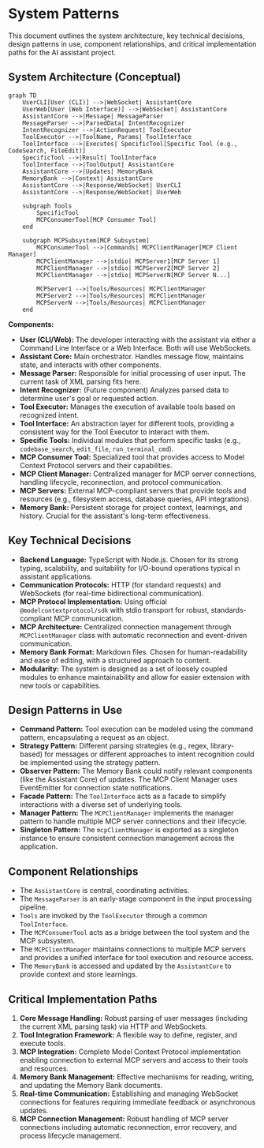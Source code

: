 # System Patterns

This document outlines the system architecture, key technical decisions, design patterns in use, component relationships, and critical implementation paths for the AI assistant project.

## System Architecture (Conceptual)

```mermaid
graph TD
    UserCLI[User (CLI)] -->|WebSocket| AssistantCore
    UserWeb[User (Web Interface)] -->|WebSocket| AssistantCore
    AssistantCore -->|Message| MessageParser
    MessageParser -->|ParsedData| IntentRecognizer
    IntentRecognizer -->|ActionRequest| ToolExecutor
    ToolExecutor -->|ToolName, Params| ToolInterface
    ToolInterface -->|Executes| SpecificTool[Specific Tool (e.g., CodeSearch, FileEdit)]
    SpecificTool -->|Result| ToolInterface
    ToolInterface -->|ToolOutput| AssistantCore
    AssistantCore -->|Updates| MemoryBank
    MemoryBank -->|Context| AssistantCore
    AssistantCore -->|Response/WebSocket| UserCLI
    AssistantCore -->|Response/WebSocket| UserWeb

    subgraph Tools
        SpecificTool
        MCPConsumerTool[MCP Consumer Tool]
    end
    
    subgraph MCPSubsystem[MCP Subsystem]
        MCPConsumerTool -->|Commands| MCPClientManager[MCP Client Manager]
        MCPClientManager -->|stdio| MCPServer1[MCP Server 1]
        MCPClientManager -->|stdio| MCPServer2[MCP Server 2]
        MCPClientManager -->|stdio| MCPServerN[MCP Server N...]
        
        MCPServer1 -->|Tools/Resources| MCPClientManager
        MCPServer2 -->|Tools/Resources| MCPClientManager
        MCPServerN -->|Tools/Resources| MCPClientManager
    end
```

**Components:**

-   **User (CLI/Web):** The developer interacting with the assistant via either a Command Line Interface or a Web Interface. Both will use WebSockets.
-   **Assistant Core:** Main orchestrator. Handles message flow, maintains state, and interacts with other components.
-   **Message Parser:** Responsible for initial processing of user input. The current task of XML parsing fits here.
-   **Intent Recognizer:** (Future component) Analyzes parsed data to determine user's goal or requested action.
-   **Tool Executor:** Manages the execution of available tools based on recognized intent.
-   **Tool Interface:** An abstraction layer for different tools, providing a consistent way for the Tool Executor to interact with them.
-   **Specific Tools:** Individual modules that perform specific tasks (e.g., `codebase_search`, `edit_file`, `run_terminal_cmd`).
-   **MCP Consumer Tool:** Specialized tool that provides access to Model Context Protocol servers and their capabilities.
-   **MCP Client Manager:** Centralized manager for MCP server connections, handling lifecycle, reconnection, and protocol communication.
-   **MCP Servers:** External MCP-compliant servers that provide tools and resources (e.g., filesystem access, database queries, API integrations).
-   **Memory Bank:** Persistent storage for project context, learnings, and history. Crucial for the assistant's long-term effectiveness.

## Key Technical Decisions

-   **Backend Language:** TypeScript with Node.js. Chosen for its strong typing, scalability, and suitability for I/O-bound operations typical in assistant applications.
-   **Communication Protocols:** HTTP (for standard requests) and WebSockets (for real-time bidirectional communication).
-   **MCP Protocol Implementation:** Using official `@modelcontextprotocol/sdk` with stdio transport for robust, standards-compliant MCP communication.
-   **MCP Architecture:** Centralized connection management through `MCPClientManager` class with automatic reconnection and event-driven communication.
-   **Memory Bank Format:** Markdown files. Chosen for human-readability and ease of editing, with a structured approach to content.
-   **Modularity:** The system is designed as a set of loosely coupled modules to enhance maintainability and allow for easier extension with new tools or capabilities.

## Design Patterns in Use

-   **Command Pattern:** Tool execution can be modeled using the command pattern, encapsulating a request as an object.
-   **Strategy Pattern:** Different parsing strategies (e.g., regex, library-based) for messages or different approaches to intent recognition could be implemented using the strategy pattern.
-   **Observer Pattern:** The Memory Bank could notify relevant components (like the Assistant Core) of updates. The MCP Client Manager uses EventEmitter for connection state notifications.
-   **Facade Pattern:** The `ToolInterface` acts as a facade to simplify interactions with a diverse set of underlying tools.
-   **Manager Pattern:** The `MCPClientManager` implements the manager pattern to handle multiple MCP server connections and their lifecycle.
-   **Singleton Pattern:** The `mcpClientManager` is exported as a singleton instance to ensure consistent connection management across the application.

## Component Relationships

-   The `AssistantCore` is central, coordinating activities.
-   The `MessageParser` is an early-stage component in the input processing pipeline.
-   `Tools` are invoked by the `ToolExecutor` through a common `ToolInterface`.
-   The `MCPConsumerTool` acts as a bridge between the tool system and the MCP subsystem.
-   The `MCPClientManager` maintains connections to multiple MCP servers and provides a unified interface for tool execution and resource access.
-   The `MemoryBank` is accessed and updated by the `AssistantCore` to provide context and store learnings.

## Critical Implementation Paths

1.  **Core Message Handling:** Robust parsing of user messages (including the current XML parsing task) via HTTP and WebSockets.
2.  **Tool Integration Framework:** A flexible way to define, register, and execute tools.
3.  **MCP Integration:** Complete Model Context Protocol implementation enabling connection to external MCP servers and access to their tools and resources.
4.  **Memory Bank Management:** Effective mechanisms for reading, writing, and updating the Memory Bank documents.
5.  **Real-time Communication:** Establishing and managing WebSocket connections for features requiring immediate feedback or asynchronous updates.
6.  **MCP Connection Management:** Robust handling of MCP server connections including automatic reconnection, error recovery, and process lifecycle management. 